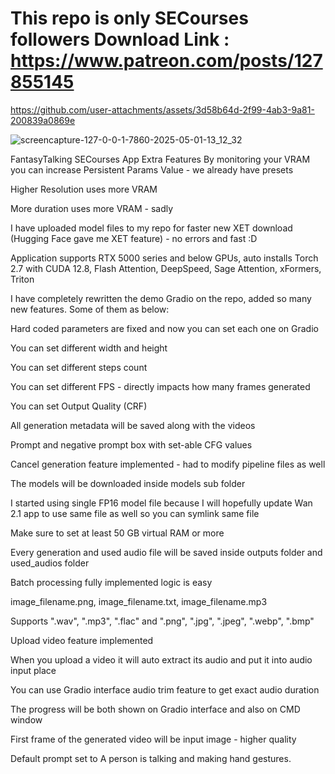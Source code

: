 # This repo is only SECourses followers Download Link : https://www.patreon.com/posts/127855145

https://github.com/user-attachments/assets/3d58b64d-2f99-4ab3-9a81-200839a0869e

![screencapture-127-0-0-1-7860-2025-05-01-13_12_32](https://github.com/user-attachments/assets/69044597-29bc-49e2-b677-a544607c01c4)


FantasyTalking SECourses App Extra Features
By monitoring your VRAM you can increase Persistent Params Value - we already have presets

Higher Resolution uses more VRAM

More duration uses more VRAM - sadly

I have uploaded model files to my repo for faster new XET download (Hugging Face gave me XET feature) - no errors and fast :D

Application supports RTX 5000 series and below GPUs, auto installs Torch 2.7 with CUDA 12.8, Flash Attention, DeepSpeed, Sage Attention, xFormers, Triton

I have completely rewritten the demo Gradio on the repo, added so many new features. Some of them as below:

Hard coded parameters are fixed and now you can set each one on Gradio

You can set different width and height

You can set different steps count

You can set different FPS - directly impacts how many frames generated

You can set Output Quality (CRF)

All generation metadata will be saved along with the videos

Prompt and negative prompt box with set-able CFG values

Cancel generation feature implemented - had to modify pipeline files as well

The models will be downloaded inside models sub folder

I started using single FP16 model file because I will hopefully update Wan 2.1 app to use same file as well so you can symlink same file

Make sure to set at least 50 GB virtual RAM or more

Every generation and used audio file will be saved inside outputs folder and used_audios folder

Batch processing fully implemented logic is easy

image_filename.png, image_filename.txt, image_filename.mp3

Supports ".wav", ".mp3", ".flac" and ".png", ".jpg", ".jpeg", ".webp", ".bmp"

Upload video feature implemented

When you upload a video it will auto extract its audio and put it into audio input place

You can use Gradio interface audio trim feature to get exact audio duration

The progress will be both shown on Gradio interface and also on CMD window

First frame of the generated video will be input image - higher quality

Default prompt set to A person is talking and making hand gestures.
